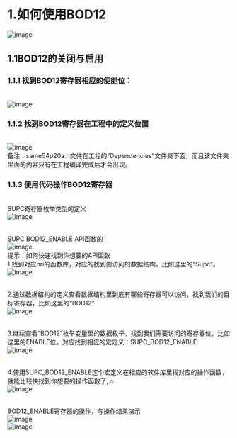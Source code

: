 # 1.如何使用BOD12
![image](https://github.com/yuchengstudio/SAME54/blob/master/19.SUPC%20%E2%80%93%20Supply%20Controller/reference/BOD_001.jpg)

## 1.1BOD12的关闭与启用
### 1.1.1 找到BOD12寄存器相应的使能位：
<br/>![image](https://github.com/yuchengstudio/SAME54/blob/master/19.SUPC%20%E2%80%93%20Supply%20Controller/reference/BOD_002.jpg)
### 1.1.2 找到BOD12寄存器在工程中的定义位置
<br/>![image](https://github.com/yuchengstudio/SAME54/blob/master/19.SUPC%20%E2%80%93%20Supply%20Controller/reference/BOD_003.jpg)
<br/>备注：same54p20a.h文件在工程的“Dependencies”文件夹下面，而且该文件夹里面的内容只有在工程编译完成后才会出现。

### 1.1.3 使用代码操作BOD12寄存器
<br/>SUPC寄存器枚举类型的定义
<br/>![image](https://github.com/yuchengstudio/SAME54/blob/master/19.SUPC%20%E2%80%93%20Supply%20Controller/reference/BOD_004.jpg)

<br/>SUPC BOD12_ENABLE API函数的
<br/>![image](https://github.com/yuchengstudio/SAME54/blob/master/19.SUPC%20%E2%80%93%20Supply%20Controller/reference/BOD_005.jpg)
<br/>提示：如何快速找到你想要的API函数
<br/>1.找到对应hri的函数库，对应的找到要访问的数据结构，比如这里的“Supc”。
<br/>![image](https://github.com/yuchengstudio/SAME54/blob/master/19.SUPC%20%E2%80%93%20Supply%20Controller/reference/BOD_008.jpg)

<br/>2.通过数据结构的定义查看数据结构里到底有哪些寄存器可以访问，找到我们的目标寄存器，比如这里的“BOD12”
<br/>![image](https://github.com/yuchengstudio/SAME54/blob/master/19.SUPC%20%E2%80%93%20Supply%20Controller/reference/BOD_009.jpg)

<br/>3.继续查看“BOD12”枚举变量里的数据枚举，找到我们需要访问的寄存器位，比如这里的ENABLE位，对应找到相应的宏定义：SUPC_BOD12_ENABLE
<br/>![image](https://github.com/yuchengstudio/SAME54/blob/master/19.SUPC%20%E2%80%93%20Supply%20Controller/reference/BOD_010.jpg)

<br/>4.使用SUPC_BOD12_ENABLE这个宏定义在相应的软件库里找对应的操作函数，就能比较快找到你想要的操作函数了,☺
<br/>![image](https://github.com/yuchengstudio/SAME54/blob/master/19.SUPC%20%E2%80%93%20Supply%20Controller/reference/BOD_011.jpg)



<br/>BOD12_ENABLE寄存器的操作，与操作结果演示
<br/>![image](https://github.com/yuchengstudio/SAME54/blob/master/19.SUPC%20%E2%80%93%20Supply%20Controller/reference/BOD_006.jpg)
<br/>![image](https://github.com/yuchengstudio/SAME54/blob/master/19.SUPC%20%E2%80%93%20Supply%20Controller/reference/BOD_007.jpg)
